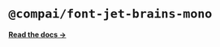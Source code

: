 # `@compai/font-jet-brains-mono`

[**Read the docs &rarr;**](https://components.ai/docs/typefaces/jet-brains-mono)
